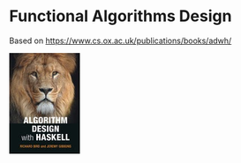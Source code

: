 # Functional Algorithms Design

Based on https://www.cs.ox.ac.uk/publications/books/adwh/

![Algorithm Design with Haskell](img/cover.jpeg)
